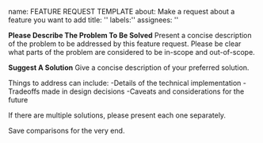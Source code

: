 name: FEATURE REQUEST TEMPLATE
about: Make a request about a feature you want to add 
title: ''
labels:''
assignees: ''

**Please Describe The Problem To Be Solved**
 Present a concise description of the problem to be addressed by this feature request. 
 Please be clear what parts of the problem are considered to be in-scope and out-of-scope.

**Suggest A Solution** 
 Give a concise description of your preferred solution. 
 
 Things to address can include:
-Details of the technical implementation
-Tradeoffs made in design decisions
-Caveats and considerations for the future

If there are multiple solutions, please present each one separately. 

Save comparisons for the very end.